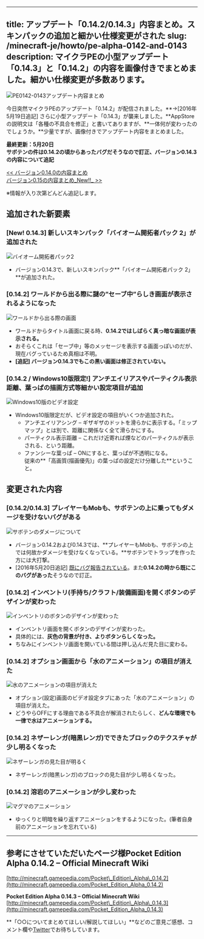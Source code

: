 
---
title: アップデート「0.14.2/0.14.3」内容まとめ。スキンパックの追加と細かい仕様変更がされた
slug: /minecraft-je/howto/pe-alpha-0142-and-0143
description: マイクラPEの小型アップデート「0.14.3」と「0.14.2」の内容を画像付きでまとめました。細かい仕様変更が多数あります。
---

![PE0142-0143アップデート内容まとめ](https://cdn-ak.f.st-hatena.com/images/fotolife/s/sasigume/20210208/20210208121938.png)

今日突然マイクラPEのアップデート「0.14.2」が配信されました。**→\[2016年5月19日追記\] さらに小型アップデート「0.14.3」が襲来しました。**AppStoreの説明文は「各種の不具合を修正」と書いてありますが、**一体何が変わったのでしょうか。**少量ですが、画像付きでアップデート内容をまとめました。

**最終更新：5月20日**  
**サボテンの件は0.14.2の頃からあったバグだそうなので訂正、バージョン0.14.3の内容について追記**

[<< バージョン0.14.0の内容まとめ](https://www.napoan.com/pe-alpha-014/)  
[バージョン0.15の内容まとめ_New!!_ >>](https://www.napoan.com/pe-alpha-015/)

※情報が入り次第どんどん追記します。

## 追加された新要素

### \[New! 0.14.3\] 新しいスキンパック「バイオーム開拓者パック 2」が追加された

![バイオーム開拓者パック2](https://cdn-ak.f.st-hatena.com/images/fotolife/s/sasigume/20210208/20210208090608.png)

*   バージョン0.14.3で、新しいスキンパック**「バイオーム開拓者パック 2」**が追加された。

### \[0.14.2\] ワールドから出る際に謎の”セーブ中”らしき画面が表示されるようになった

![ワールドから出る際の画面](https://cdn-ak.f.st-hatena.com/images/fotolife/s/sasigume/20210208/20210208090604.png)

*   ワールドからタイトル画面に戻る時、**0.14.2ではしばらく真っ暗な画面が表示される。**
*   おそらくこれは「セーブ中」等のメッセージを表示する画面っぽいのだが、現在バグっているため真相は不明。
*   **\[追記\] バージョン0.14.3でもこの黒い画面は修正されていない。**

### \[0.14.2 / Windows10版限定!\] アンチエイリアスやパーティクル表示距離、葉っぱの描画方式等細かい設定項目が追加

![Windows10版のビデオ設定](https://cdn-ak.f.st-hatena.com/images/fotolife/s/sasigume/20210208/20210208104031.jpg)

*   Windows10版限定だが、ビデオ設定の項目がいくつか追加された。
    *   アンチエイリアシング – ギザギザのドットを滑らかに表示する。「ミップマップ」とは別で、距離に関係なく全て滑らかにする。
    *   パーティクル表示距離 – これだけ近寄れば煙などのパーティクルが表示される、という距離。
    *   ファンシーな葉っぱ – ONにすると、葉っぱが不透明になる。  
        従来の**「高画質(描画優先)」の葉っぱの設定だけ分離した**ということ。

## 変更された内容

### \[0.14.2/0.14.3\] プレイヤーもMobも、サボテンの上に乗ってもダメージを受けないバグがある

![サボテンのダメージについて](https://cdn-ak.f.st-hatena.com/images/fotolife/s/sasigume/20210208/20210208122452.png)

*   バージョン0.14.2および0.14.3では、**プレイヤーもMobも、サボテンの上では何故かダメージを受けなくなっている。**サボテンでトラップを作った方には大打撃。
*   \[2016年5月20日追記\] [既にバグ報告されている](https://bugs.mojang.com/browse/MCPE-14303)。また**0.14.2の時から既にこのバグがあった**そうなので訂正。

### \[0.14.2\] インベントリ(手持ち/クラフト/装備画面)を開くボタンのデザインが変わった

![インベントリのボタンのデザインが変わった](https://cdn-ak.f.st-hatena.com/images/fotolife/s/sasigume/20210208/20210208122448.png)

*   インベントリ画面を開くボタンのデザインが変わった。
*   具体的には、**灰色の背景が付き、よりボタンらしくなった。**
*   ちなみにインベントリ画面を開いている間は押し込んだ見た目に変わる。

### \[0.14.2\] オプション画面から「水のアニメーション」の項目が消えた

![水のアニメーションの項目が消えた](https://cdn-ak.f.st-hatena.com/images/fotolife/s/sasigume/20210208/20210208103955.png)

*   オプション(設定)画面のビデオ設定タブにあった「水のアニメーション」の項目が消えた。
*   どうやらOFFにする理由である不具合が解消されたらしく、**どんな環境でも一律で水はアニメーションする。**

### \[0.14.2\] ネザーレンガ(暗黒レンガ)でできたブロックのテクスチャが少し明るくなった

![ネザーレンガの見た目が明るく](https://cdn-ak.f.st-hatena.com/images/fotolife/s/sasigume/20210208/20210208111812.jpg)

*   ネザーレンガ(暗黒レンガ)のブロックの見た目が少し明るくなった。

### \[0.14.2\] 溶岩のアニメーションが少し変わった

![マグマのアニメーション](https://cdn-ak.f.st-hatena.com/images/fotolife/s/sasigume/20210208/20210208111816.jpg)

*   ゆっくりと明暗を繰り返すアニメーションをするようになった。(筆者自身前のアニメーションを忘れている)

---

## 参考にさせていただいたページ様**Pocket Edition Alpha 0.14.2 – Official Minecraft Wiki**  
[http://minecraft.gamepedia.com/Pocket\_Edition\_Alpha\_0.14.2](http://minecraft.gamepedia.com/Pocket_Edition_Alpha_0.14.2)

**Pocket Edition Alpha 0.14.3 – Official Minecraft Wiki**  
[http://minecraft.gamepedia.com/Pocket\_Edition\_Alpha\_0.14.3](http://minecraft.gamepedia.com/Pocket_Edition_Alpha_0.14.3)

**「○○についてまとめてほしい/解説してほしい」**などのご意見ご感想、コメント欄や[Twitter](https://twitter.com/napoan)でお待ちしています。
